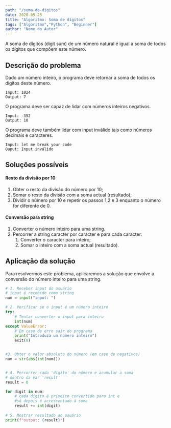 ```yaml
---
path: "/soma-de-digitos"
date: 2020-05-25
title: "Algoritmo: Soma de dígitos"
tags: ["Algoritmo","Python", "Beginner"]
author: "Nome do Autor"
---
```







A soma de dígitos (digit sum) de um número natural é igual a soma de todos os dígitos que compõem este número. 

## Descrição do problema

Dado um número inteiro, o programa deve retornar a soma de todos os digitos deste número. 
```
Input: 1024
Output: 7
```
O programa deve ser capaz de lidar com números inteiros negativos.
```
Input: -352
Output: 10
```
O programa deve também lidar com input inválido tais como números decimais e caracteres.
```
Input: let me break your code
Ouput: Input inválido

```
## Soluções possíveis

#### Resto da divisão por 10

1. Obter o resto da divisão do número por 10;
2. Somar o resto da divisão com a soma actual (resultado);
3. Dividir o número por 10 e repetir os passos 1,2 e 3 enquanto o número for diferente de 0.

#### Conversão para string

1. Converter o número inteiro para uma string. 
2. Percorrer a string caracter por caracter e para cada caracter:
    1. Converter o caracter para inteiro;
    2. Somar o inteiro com a soma actual (resultado).

## Aplicação da solução

Para resolvermos este problema, aplicaremos a solução que envolve a conversão do número inteiro para uma string.
```python
# 1. Receber input do usuário
# input é recebido como string
num = input("input: ")

# 2. Verificar se o input é um número inteiro
try:
    # Tentar converter o input para inteiro
    int(num)
except ValueError:
    # Em caso de erro sair do programa
    print("Introduza um número inteiro")
    exit(0)


#3. Obter o valor absoluto do número (em caso de negativos)
num = str(abs(int(num)))


# 4. Percorrer cada 'digito' do número e acumular a soma 
# dentro da var 'result'
result = 0

for digit in num:
    # cada digito é primeiro convertido para int e 
    #só depois é acrescentado à soma
    result += int(digit)
 
# 5. Mostrar resultado ao usuário    
print(f"output: {result}")
````
